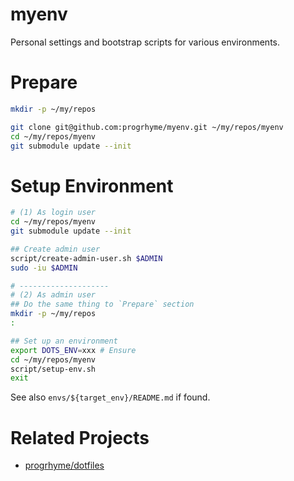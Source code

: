# myenv

Personal settings and bootstrap scripts for various environments.

# Prepare

```sh
mkdir -p ~/my/repos

git clone git@github.com:progrhyme/myenv.git ~/my/repos/myenv
cd ~/my/repos/myenv
git submodule update --init
```

# Setup Environment

```bash
# (1) As login user
cd ~/my/repos/myenv
git submodule update --init

## Create admin user
script/create-admin-user.sh $ADMIN
sudo -iu $ADMIN

# --------------------
# (2) As admin user
## Do the same thing to `Prepare` section
mkdir -p ~/my/repos
:

## Set up an environment
export DOTS_ENV=xxx # Ensure
cd ~/my/repos/myenv
script/setup-env.sh
exit
```

See also `envs/${target_env}/README.md` if found.

# Related Projects

- [progrhyme/dotfiles](https://github.com/progrhyme/dotfiles)
